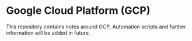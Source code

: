 # Google Cloud Platform (GCP)

This repository contains notes around GCP. Automation scripts and further information will be added in future.
